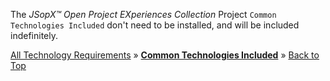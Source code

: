 ﻿
The _JSopX™ Open Project EXperiences Collection_ Project `Common Technologies Included` don't need to be installed, and will be included indefinitely.

[All Technology Requirements](https://github.com/JasonSilvestri/JSopX.BridgeTooFar/blob/master/JSopX.BridgeTooFar/Docs/Master/JSopX/Technologies.md)  »  [**Common Technologies Included**](#common-technologies-included)  »  [Back to Top](#table-of-contents)

